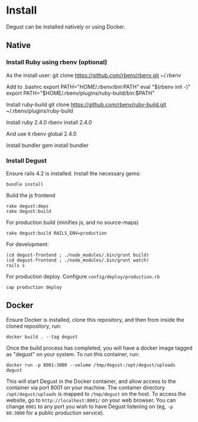 # Install
Degust can be installed natively or using Docker.

## Native

### Install Ruby using rbenv (optional)

As the install user:
  git clone https://github.com/rbenv/rbenv.git ~/.rbenv

Add to .bashrc
  export PATH="$HOME/.rbenv/bin:$PATH"
  eval "$(rbenv init -)"
  export PATH="$HOME/.rbenv/plugins/ruby-build/bin:$PATH"

Install ruby-build
  git clone https://github.com/rbenv/ruby-build.git ~/.rbenv/plugins/ruby-build

Install ruby 2.4.0
  rbenv install 2.4.0

And use it
  rbenv global 2.4.0

Install bundler
  gem install bundler

### Install Degust

Ensure rails 4.2 is installed.  Install the necessary gems:

    bundle install

Build the js frontend

    rake degust:deps
    rake degust:build

For production build (minifies js, and no source-maps)

    rake degust:build RAILS_ENV=production

For development:

    (cd degust-frontend ; ./node_modules/.bin/grunt build)
    (cd degust-frontend ; ./node_modules/.bin/grunt watch)
    rails s

For production deploy.  Configure `config/deploy/production.rb`

    cap production deploy

## Docker
Ensure Docker is installed, clone this repository, and then from inside the cloned
repository, run:

    docker build . --tag degust

Once the build process has completed, you will have a docker image tagged as "degust" on your system.
To run this container, run:

    docker run -p 8001:3000 --volume /tmp/degust:/opt/degust/uploads degust 

This will start Degust in the Docker container, and allow access to the container via port 8001 on your machine.
The container directory `/opt/degust/uploads` is mapped to `/tmp/degust` on the host.
To access the website, go to `http://localhost:8001/` on your web browser. 
You can change `8001` to any port you wish  to have Degust listening on 
(eg, `-p 80:3000` for a public production service).
